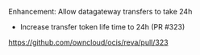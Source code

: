 Enhancement: Allow datagateway transfers to take 24h

- Increase transfer token life time to 24h (PR #323)

https://github.com/owncloud/ocis/reva/pull/323
